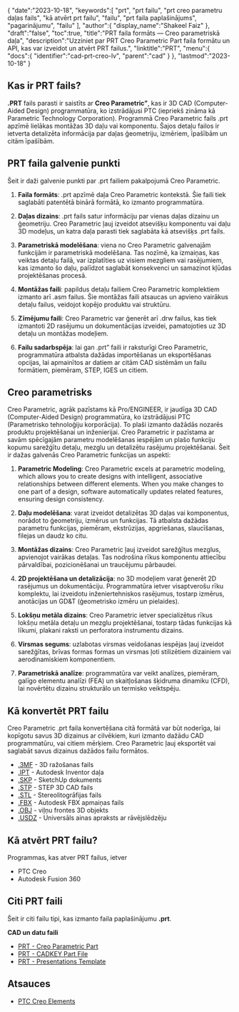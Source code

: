 {
   "date":"2023-10-18",
   "keywords":[
"prt",
"prt failu",
"prt creo parametru daļas fails",
"kā atvērt prt failu",
"failu",
"prt faila paplašinājums",
"pagarinājumu",
"failu"
],
   "author":{
      "display_name":"Shakeel Faiz"
},
   "draft":"false",
   "toc":true,
   "title":"PRT faila formāts — Creo parametriskā daļa",
   "description":"Uzziniet par PRT Creo Parametric Part faila formātu un API, kas var izveidot un atvērt PRT failus.",
   "linktitle":"PRT",
   "menu":{
      "docs":{
         "identifier":"cad-prt-creo-lv",
         "parent":"cad"
}
},
   "lastmod":"2023-10-18"
}

## Kas ir PRT fails?

**.PRT** fails parasti ir saistīts ar **Creo Parametric”**, kas ir 3D CAD (Computer-Aided Design) programmatūra, ko izstrādājusi PTC (iepriekš zināma kā Parametric Technology Corporation). Programmā Creo Parametric fails .prt apzīmē lielākas montāžas 3D daļu vai komponentu. Šajos detaļu failos ir ietverta detalizēta informācija par daļas ģeometriju, izmēriem, īpašībām un citām īpašībām.

## PRT faila galvenie punkti

Šeit ir daži galvenie punkti par .prt failiem pakalpojumā Creo Parametric.

1.  **Faila formāts**: .prt apzīmē daļa Creo Parametric kontekstā. Šie faili tiek saglabāti patentētā binārā formātā, ko izmanto programmatūra.
    
2.  **Daļas dizains**: .prt fails satur informāciju par vienas daļas dizainu un ģeometriju. Creo Parametric ļauj izveidot atsevišķu komponentu vai daļu 3D modeļus, un katra daļa parasti tiek saglabāta kā atsevišķs .prt fails.
    
3.  **Parametriskā modelēšana**: viena no Creo Parametric galvenajām funkcijām ir parametriskā modelēšana. Tas nozīmē, ka izmaiņas, kas veiktas detaļu failā, var izplatīties uz visiem mezgliem vai rasējumiem, kas izmanto šo daļu, palīdzot saglabāt konsekvenci un samazinot kļūdas projektēšanas procesā.
    
4.  **Montāžas faili**: papildus detaļu failiem Creo Parametric komplektiem izmanto arī .asm failus. Šie montāžas faili atsaucas un apvieno vairākus detaļu failus, veidojot kopējo produktu vai struktūru.
    
5.  **Zīmējumu faili**: Creo Parametric var ģenerēt arī .drw failus, kas tiek izmantoti 2D rasējumu un dokumentācijas izveidei, pamatojoties uz 3D detaļu un montāžas modeļiem.
    
6.  **Failu sadarbspēja**: lai gan .prt” faili ir raksturīgi Creo Parametric, programmatūra atbalsta dažādas importēšanas un eksportēšanas opcijas, lai apmainītos ar datiem ar citām CAD sistēmām un failu formātiem, piemēram, STEP, IGES un citiem.
    
## Creo parametrisks

Creo Parametric, agrāk pazīstams kā Pro/ENGINEER, ir jaudīga 3D CAD (Computer-Aided Design) programmatūra, ko izstrādājusi PTC (Parametrisko tehnoloģiju korporācija). To plaši izmanto dažādās nozarēs produktu projektēšanai un inženierijai. Creo Parametric ir pazīstama ar savām spēcīgajām parametru modelēšanas iespējām un plašo funkciju kopumu sarežģītu detaļu, mezglu un detalizētu rasējumu projektēšanai. Šeit ir dažas galvenās Creo Parametric funkcijas un aspekti:

1.  **Parametric Modeling**: Creo Parametric excels at parametric modeling, which allows you to create designs with intelligent, associative relationships between different elements. When you make changes to one part of a design, software automatically updates related features, ensuring design consistency.
    
2.  **Daļu modelēšana**: varat izveidot detalizētas 3D daļas vai komponentus, norādot to ģeometriju, izmērus un funkcijas. Tā atbalsta dažādas parametru funkcijas, piemēram, ekstrūzijas, apgriešanas, slaucīšanas, filejas un daudz ko citu.
    
3.  **Montāžas dizains**: Creo Parametric ļauj izveidot sarežģītus mezglus, apvienojot vairākas detaļas. Tas nodrošina rīkus komponentu attiecību pārvaldībai, pozicionēšanai un traucējumu pārbaudei.
    
4.  **2D projektēšana un detalizācija**: no 3D modeļiem varat ģenerēt 2D rasējumus un dokumentāciju. Programmatūra ietver visaptverošu rīku komplektu, lai izveidotu inženiertehniskos rasējumus, tostarp izmērus, anotācijas un GD&T (ģeometrisko izmēru un pielaides).
    
5.  **Lokšņu metāla dizains**: Creo Parametric ietver specializētus rīkus lokšņu metāla detaļu un mezglu projektēšanai, tostarp tādas funkcijas kā līkumi, plakani raksti un perforatora instrumentu dizains.
    
6.  **Virsmas segums**: uzlabotas virsmas veidošanas iespējas ļauj izveidot sarežģītas, brīvas formas formas un virsmas ļoti stilizētiem dizainiem vai aerodinamiskiem komponentiem.
    
7.  **Parametriskā analīze**: programmatūra var veikt analīzes, piemēram, galīgo elementu analīzi (FEA) un skaitļošanas šķidruma dinamiku (CFD), lai novērtētu dizainu strukturālo un termisko veiktspēju.

## Kā konvertēt PRT failu

Creo Parametric .prt faila konvertēšana citā formātā var būt noderīga, lai kopīgotu savus 3D dizainus ar cilvēkiem, kuri izmanto dažādu CAD programmatūru, vai citiem mērķiem. Creo Parametric ļauj eksportēt vai saglabāt savus dizainus dažādos failu formātos.

- [.3MF](/3d/3mf/) - 3D ražošanas fails
- [.IPT](/3d/ipt/) - Autodesk Inventor daļa
- [.SKP](/image/skp/) - SketchUp dokuments
- [.STP](/3d/stp/) - STEP 3D CAD fails
- [.STL](/cad/stl/) - Stereolitogrāfijas fails
- [.FBX](/3d/fbx/) - Autodesk FBX apmaiņas fails
- [.OBJ](/3d/obj/) - viļņu frontes 3D objekts
- [.USDZ](/3d/usdz/) - Universāls ainas apraksts ar rāvējslēdzēju

## Kā atvērt PRT failu?

Programmas, kas atver PRT failus, ietver

- PTC Creo
- Autodesk Fusion 360

## Citi PRT faili

Šeit ir citi failu tipi, kas izmanto faila paplašinājumu **.prt**.

**CAD un datu faili**
- [PRT - Creo Parametric Part](/cad/prt-creo/)
- [PRT - CADKEY Part File](/cad/prt-cadkey/)
- [PRT - Presentations Template](/data/prt-template/)

## Atsauces
* [PTC Creo Elements](https://en.wikipedia.org/wiki/PTC_Creo_Elements/Pro)


